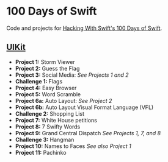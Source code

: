 # 100 Days of Swift

Code and projects for [Hacking With Swift's 100 Days of Swift](https://www.hackingwithswift.com).

## [UIKit](https://www.hackingwithswift.com/100/)

- **Project 1:** Storm Viewer
- **Project 2:** Guess the Flag
- **Project 3:** Social Media: _See Projects 1 and 2_
- **Challenge 1:** Flags
- **Project 4:** Easy Browser
- **Project 5:** Word Scramble
- **Project 6a:** Auto Layout: _See Project 2_
- **Project 6b:** Auto Layout Visual Format Language (VFL)
- **Challenge 2:** Shopping List
- **Project 7:** White House petitions
- **Project 8:** 7 Swifty Words
- **Project 9:** Grand Central Dispatch _See Projects 1, 7, and 8_
- **Challenge 3:** Hangman
- **Project 10:** Names to Faces _See also Project 1_
- **Project 11:** Pachinko
